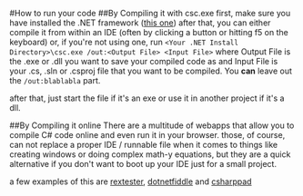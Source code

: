 #How to run your code
##By Compiling it with csc.exe
first, make sure you have installed the .NET framework ([this one](INSTALLATION.md))
after that, you can either compile it from within an IDE (often by clicking a button or hitting f5 on the keyboard) or, if you're not using one, run `<Your .NET Install Directory>\csc.exe /out:<Output File> <Input File>` where Output File is the .exe or .dll you want to save your compiled code as and Input File is your .cs, .sln or .csproj file that you want to be compiled. You **can** leave out the `/out:blablabla` part.

after that, just start the file if it's an exe or use it in another project if it's a dll.

##By Compiling it online
There are a multitude of webapps that allow you to compile C# code online and even run it in your browser. those, of course, can not replace a proper IDE / runnable file when it comes to things like creating windows or doing complex math-y equations, but they are a quick alternative if you don't want to boot up your IDE just for a small project.

a few examples of this are [rextester](http://rextester.com/), [dotnetfiddle](https://dotnetfiddle.net/) and [csharppad](https://csharppad.com/)